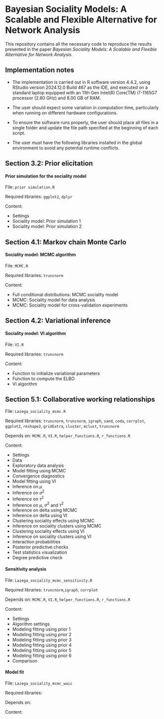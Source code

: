 # Bayesian Sociality Models: A Scalable and Flexible Alternative for Network Analysis

This repository contains all the necessary code to reproduce the results presented in the paper *Bayesian Sociality Models: A Scalable and Flexible Alternative for Network Analysis*.

## Implementation notes

- The implementation is carried out in R software version 4.4.2, using RStudio version 2024.12.0 Build 467 as the IDE, and executed on a standard laptop equipped with an 11th Gen Intel(R) Core(TM) i7-1165G7 processor (2.80 GHz) and 8.00 GB of RAM.

- The user should expect some variation in computation time, particularly when running on different hardware configurations.

- To ensure the software runs properly, the user should place all files in a single folder and update the file path specified at the beginning of each script.

- The user must have the following libraries installed in the global environment to avoid any potential runtime conflicts.

## Section 3.2: Prior elicitation

#### Prior simulation for the sociality model

File: `prior simulation.R`

Required libraries: `ggplot2`, `dplyr`

Content:

- Settings  
- Sociality model: Prior simulation 1
- Sociality model: Prior simulation 2

## Section 4.1: Markov chain Monte Carlo

#### Sociality model: MCMC algorithm

File: `MCMC.R`

Required libraries: `truncnorm`

Content: 

- Full conditional distributions: MCMC sociality model
- MCMC: Sociality model for data analysis
- MCMC: Sociality model for cross-validation experiments

## Section 4.2: Variational inference

#### Sociality model: VI algorithm

File: `VI.R`

Required libraries: `truncnorm`

Content:

- Function to initialize variational parameters
- Function to compute the ELBO
- VI algorithm

## Section 5.1: Collaborative working relationships

File: `Lazega_sociality_mcmc.R`

Required libraries: `truncnorm`, `truncnorm`, `igraph`, `sand`, `coda`, `corrplot`, `ggplot2`, `reshape2`, `gridExtra`, `cluster`, `mclust`, `truncnorm`

Depends on: `MCMC.R`, `VI.R`, `helper_functions.R`, `r_functions.R`

Content:

- Settings
- Data
- Exploratory data analysis
- Model fitting using MCMC
- Convergence diagnostics
- Model fitting using VI
- Inference on $\mu$
- Inference on $\sigma^2$
- Inference on $\tau^2$
- Inference on $\mu$, $\sigma^2$ and $\tau^2$
- Inference on delta using MCMC
- Inference on delta using VI
- Clustering sociality effects using MCMC
- Inference on sociality clusters using MCMC
- Clustering sociality effects using VI
- Inference on sociality clusters using VI
- Interaction probabilities
- Posterior predictive checks
- Test statistics visualization
- Degree predictive check

#### Sensitivity analysis

File: `Lazega_sociality_mcmc_sensitivity.R`

Required libraries: `truncnorm`,`igraph`, `corrplot`

Depends on: `MCMC.R`, `VI.R`, `helper_functions.R`, `r_functions.R`

Content:

- Settings
- Algorithm settings
- Modeling fitting using prior 1
- Modeling fitting using prior 2
- Modeling fitting using prior 3
- Modeling fitting using prior 4
- Modeling fitting using prior 5
- Modeling fitting using prior 6
- Comparison

#### Model fit

File: `Lazega_sociality_mcmc_waic`

Required libraries:

Depends on:

Content:

